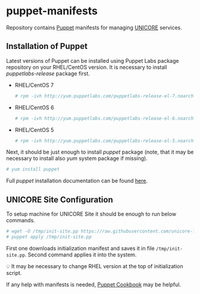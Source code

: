 # puppet-manifests

Repository contains [Puppet](https://puppetlabs.com) manifests for managing [UNICORE](http://unicore.eu) services.

## Installation of Puppet

Latest versions of Puppet can be installed using Puppet Labs package repository on your RHEL/CentOS version. 
It is necessary to install *puppetlabs-release* package first.

- RHEL/CentOS 7
	```bash
	# rpm -ivh http://yum.puppetlabs.com/puppetlabs-release-el-7.noarch.rpm
	```

- RHEL/CentOS 6
	```bash
	# rpm -ivh http://yum.puppetlabs.com/puppetlabs-release-el-6.noarch.rpm
	```

- RHEL/CentOS 5
	```bash
	# rpm -ivh http://yum.puppetlabs.com/puppetlabs-release-el-5.noarch.rpm
	```
	
Next, it should be just enough to install *puppet* package 
(note, that it may be necessary to install also *yum* system package if missing).
```bash
# yum install puppet
```

Full *puppet* installation documentation can be found 
[here](http://docs.puppetlabs.com/guides/install_puppet/install_el.html).


## UNICORE Site Configuration

To setup machine for UNICORE Site it should be enough to run below commands.
```bash
# wget -O /tmp/init-site.pp https://raw.githubusercontent.com/unicore-life/puppet-manifests/master/initialization-site.pp
# puppet apply /tmp/init-site.pp 
```

First one downloads initialization manifest and saves it in file `/tmp/init-site.pp`.
Second command applies it into the system.

:bulb: It may be necessary to change RHEL version at the top of initialization script.

If any help with manifests is needed, [Puppet Cookbook](http://www.puppetcookbook.com) may be helpful. 
